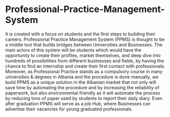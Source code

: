 # Professional-Practice-Management-System
It is created with a focus on students and the first steps to building their careers. Professional Practice Management System (PPMS) is thought to be a middle tool that builds bridges between Universities and Businesses. The main actors of this system will be students which would have the opportunity to create their profiles, market themselves, and deep dive into hundreds of possibilities from different businesses and fields, by having the chance to find an internship and create their first contact with professionals. 
Moreover, as Professional Practice stands as a compulsory course in many universities & degrees in Albania and the procedure is done manually, we build PPMS as a unique solution in the Albanian market that not only will save time by automating the procedure and by increasing the reliability of paperwork, but also environmental friendly as it will automate the process by reducing tons of paper used by students to report their daily diary. Even after graduation PPMS will serve as a job Hub, where Businesses can advertise their vacancies for young graduated professionals.
